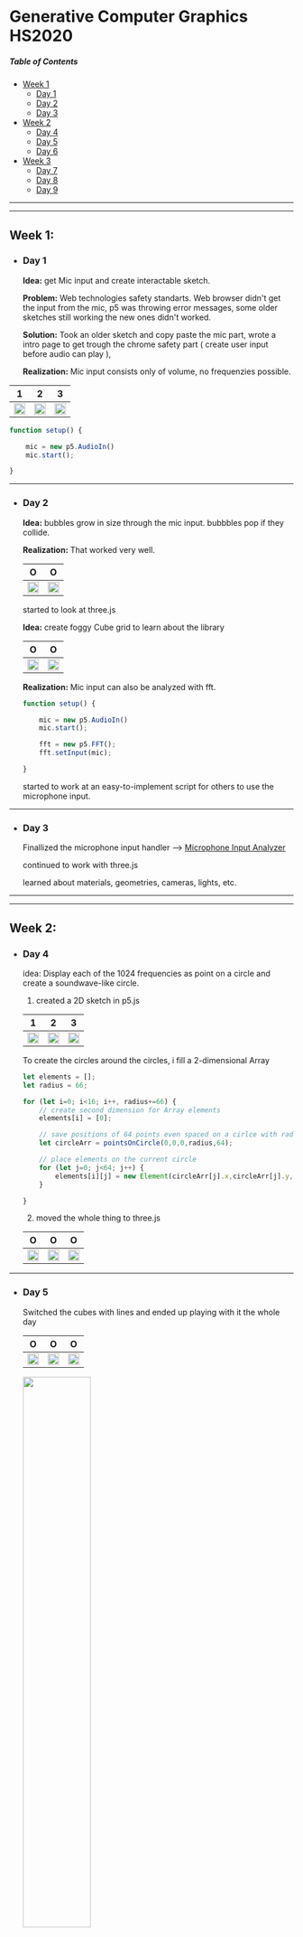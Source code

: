 <h1>Generative Computer Graphics HS2020</h1>

##### Table of Contents
- [Week 1](#week-1)
  - [Day 1](#day-1)
  - [Day 2](#day-2)
  - [Day 3](#day-3)
- [Week 2](#week-2)
  - [Day 4](#day-4)
  - [Day 5](#day-5)
  - [Day 6](#day-6)
- [Week 3](#week-3)
  - [Day 7](#day-7)
  - [Day 8](#day-8)
  - [Day 9](#day-9)
  
---
---


## Week 1:


  - ### Day 1
  
  
      __Idea:__
      get Mic input and create interactable sketch.

      __Problem:__
      Web technologies safety standarts.
      Web browser didn't get the input from the mic, p5 was throwing error messages, some older sketches still working the new ones didn't worked.

      __Solution:__
      Took an older sketch and copy paste the mic part, 
      wrote a intro page to get trough the chrome safety part
      ( create user input before audio can play ), 

      __Realization:__
      Mic input consists only of volume, no frequenzies possible.

1 | 2 | 3
------------ | ------------ | -------------
<img src="https://github.com/twistedPan/genCom/blob/master/pictures/week1.1%20randomBubbles%20(1).png" width="100%"> | <img src="https://github.com/twistedPan/genCom/blob/master/pictures/week1.1%20randomBubbles%20(2).png" width="100%"> | <img src="https://github.com/twistedPan/genCom/blob/master/pictures/week1.1%20randomBubbles%20(3).png" width="100%">

```javascript
function setup() {

    mic = new p5.AudioIn()
    mic.start();

}
```


---

  - ### Day 2
  
  
    __Idea:__
    bubbles grow in size through the mic input.
    bubbbles pop if they collide.
    
    __Realization:__ That worked very well.

      O | O
      ------------ | ------------
      <img src="https://github.com/twistedPan/genCom/blob/master/pictures/week1.2%20poppingBubbles%20(1).png" width="100%"> | <img src="https://github.com/twistedPan/genCom/blob/master/pictures/week1.2%20poppingBubbles%20(2).png" width="100%">



    started to look at three.js
    
    __Idea:__ create foggy Cube grid to learn about the library

  
      O | O
      ------------ | ------------
      <img src="https://github.com/twistedPan/genCom/blob/master/pictures/week1.3%20startWithThreejs%20(1).png" width="100%"> | <img src="https://github.com/twistedPan/genCom/blob/master/pictures/week1.3%20startWithThreejs%20(2).png" width="100%">



    __Realization:__
    Mic input can also be analyzed with fft.

      ```javascript
      function setup() {

          mic = new p5.AudioIn()
          mic.start();

          fft = new p5.FFT();
          fft.setInput(mic);

      }
      ```

    started to work at an easy-to-implement script for others to use the microphone input.

---

  - ### Day 3
  
    Finallized the microphone input handler --> [Microphone Input Analyzer](https://github.com/twistedPan/p5_microphone_input_analyzer "GitHub Link")
    
    continued to work with three.js

    learned about materials, geometries, cameras, lights, etc.










---
---


## Week 2:


  - ### Day 4


    idea: Display each of the 1024 frequencies as point on a circle and create a soundwave-like circle.


    1. created a 2D sketch in p5.js 

      1 | 2 | 3
      ------------ | ------------ | -------------
      <img src="https://github.com/twistedPan/genCom/blob/master/pictures/Week2.1%20prototype2D%20(1).png" width="100%"> | <img src="https://github.com/twistedPan/genCom/blob/master/pictures/Week2.1%20prototype2D%20(3).png" width="100%"> | <img src="https://github.com/twistedPan/genCom/blob/master/pictures/Week2.1%20prototype2D%20(2).png" width="100%">

    To create the circles around the circles, i fill a 2-dimensional Array 
      ```javascript
      let elements = [];
      let radius = 66;

      for (let i=0; i<16; i++, radius+=66) {
          // create second dimension for Array elements
          elements[i] = [0];

          // save positions of 64 points even spaced on a cirlce with radius 'radius'
          let circleArr = pointsOnCircle(0,0,0,radius,64);

          // place elements on the current circle 
          for (let j=0; j<64; j++) {
              elements[i][j] = new Element(circleArr[j].x,circleArr[j].y,5,"circle")
          }   

      }
      ```


    2. moved the whole thing to three.js

      O | O | O
      ------------ | ------------ | -------------
      <img src="https://github.com/twistedPan/genCom/blob/master/pictures/Week2.2%20protoMovedToThreejs%20(1).png" width="100%"> | <img src="https://github.com/twistedPan/genCom/blob/master/pictures/Week2.2%20protoMovedToThreejs%20(2).png" width="100%"> | <img src="https://github.com/twistedPan/genCom/blob/master/pictures/Week2.2%20protoMovedToThreejs%20(3).png" width="100%">





---
  
  - ### Day 5


    Switched the cubes with lines and ended up playing with it the whole day
    
      O | O | O
      ------------ | ------------ | -------------
      <img src="https://github.com/twistedPan/genCom/blob/master/pictures/Week2.3%20linesNoCubes%20(1).png" width="100%"> | <img src="https://github.com/twistedPan/genCom/blob/master/pictures/Week2.3%20linesNoCubes%20(3).png" width="100%"> | <img src="https://github.com/twistedPan/genCom/blob/master/pictures/Week2.3%20linesNoCubes%20(4).png" width="100%">

      <img src="https://github.com/twistedPan/genCom/blob/master/pictures/Week2.3%20linesNoCubes%20(1).gif" width="50%">



    deactivated the canvas refresh mode and played with the camera around. 

      O | O | O
      ------------ | ------------ | -------------
      <img src="https://github.com/twistedPan/genCom/blob/master/pictures/Week2.4%20noCanRefresh%20(2).png" width="100%"> | <img src="https://github.com/twistedPan/genCom/blob/master/pictures/Week2.4%20noCanRefresh%20(3).png" width="100%"> | <img src="https://github.com/twistedPan/genCom/blob/master/pictures/Week2.4%20noCanRefresh%20(4).png" width="100%">

<img src="https://github.com/twistedPan/genCom/blob/master/pictures/Week2.4%20noCanRefresh%20(1).gif" width="50%">

---
  
  - ### Day 6
    #### The Day after the Party

    Spend the day trying to rearrange the blocks to have a increasing amount of positions from center to end (hangover)
    Did it after 3 hours

    Calculating new positioning for cubes:

        old 16 * 64 / 64 . 64 . 64 . 64 . 64 . 64 .... 1024

        new
        8 . 12 . 16 . 24 . 32 . 48 . 64 . 96 . 128 . 192 . 333 . 384 ....	        nope
        8 . 16 . 24 . 32 . 40 . 48 . 54 . 62 . 68 . 74 . 82 . 90 . 98 . 106 ...   nope
        6 . 12 . 18 . 24 . 30 . 36 . 42 . 333 . 54 . 60 . . . . . 106 = 1024      works
    
    
      O | O | O
      ------------ | ------------ | -------------
      <img src="https://github.com/twistedPan/genCom/blob/master/pictures/Week2.5%20sortedSectors%20(1).png" width="100%"> | <img src="https://github.com/twistedPan/genCom/blob/master/pictures/Week2.5%20sortedSectors%20(2).png" width="100%"> | <img src="https://github.com/twistedPan/genCom/blob/master/pictures/Week2.5%20sortedSectors%20(3).png" width="100%">


    Realisation:
      Math is even harder if you've a hangover.


---
---


## Week 3:


  - ### Day 7




---

  - ### Day 8





---

  - ### Day 9









